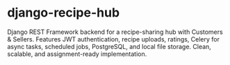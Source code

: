 # django-recipe-hub
Django REST Framework backend for a recipe-sharing hub with Customers &amp; Sellers. Features JWT authentication, recipe uploads, ratings, Celery for async tasks, scheduled jobs, PostgreSQL, and local file storage. Clean, scalable, and assignment-ready implementation.
